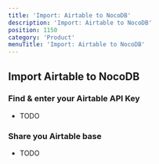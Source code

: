 ```yaml
---
title: 'Import: Airtable to NocoDB'
description: 'Import: Airtable to NocoDB'
position: 1150
category: 'Product'
menuTitle: 'Import: Airtable to NocoDB'
---
```


## Import Airtable to NocoDB

### Find & enter your Airtable API Key
- TODO

### Share you Airtable base
- TODO